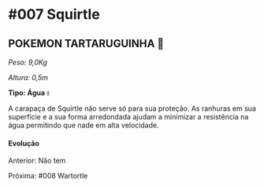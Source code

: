 # #007 Squirtle

## POKEMON TARTARUGUINHA :turtle:

_Peso: 9,0Kg_

_Altura: 0,5m_

**Tipo: Água :droplet:**

A carapaça de Squirtle não serve só para sua proteção. As ranhuras em sua superfície e a sua forma arredondada ajudam a minimizar a resistência na água permitindo que nade em alta velocidade.

#### Evolução

Anterior: Não tem

Próxima: #008 Wartortle

